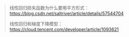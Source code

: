 > 线性回归损失函数为什么要用平方形式：https://blog.csdn.net/saltriver/article/details/57544704
>
> 线性回归和梯度下降模型：https://cloud.tencent.com/developer/article/1093621



